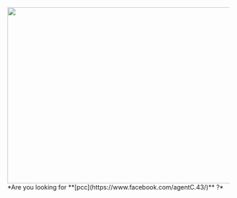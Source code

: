 <!---
- 👋 Hi there,
- 👀 I'm now a junior in Information Systems at VNUHCM-UIT
- 💞️ My objective is to learn the new technology

cngpc43/cngpc43 is a ✨ special ✨ repository because its `README.md` (this file) appears on your GitHub profile.
You can click the Preview link to take a look at your changes.
--->

<img src="https://imgur.com/9HQbDEe.gif" width = 850 height = 400/>
*Are you looking for **[pcc](https://www.facebook.com/agentC.43/)** ?*
